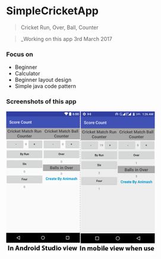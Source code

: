 # SimpleCricketApp
>Cricket Run, Over, Ball, Counter

> _Working on this app 3rd March 2017

### Focus on
* Beginner
* Calculator
* Beginner layout design
* Simple java code pattern

### Screenshots of this app                                                   		                    
 <img src="Web.png" width="400"> 

